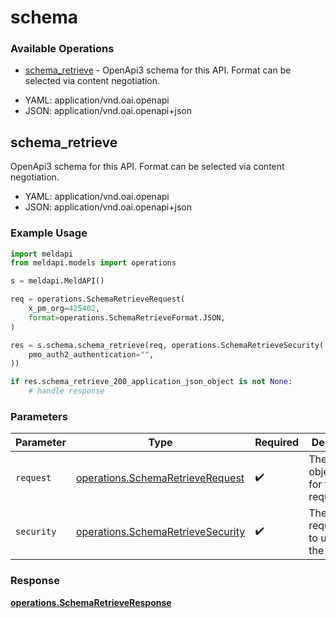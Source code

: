 # schema

### Available Operations

* [schema_retrieve](#schema_retrieve) - OpenApi3 schema for this API. Format can be selected via content negotiation.

- YAML: application/vnd.oai.openapi
- JSON: application/vnd.oai.openapi+json

## schema_retrieve

OpenApi3 schema for this API. Format can be selected via content negotiation.

- YAML: application/vnd.oai.openapi
- JSON: application/vnd.oai.openapi+json

### Example Usage

```python
import meldapi
from meldapi.models import operations

s = meldapi.MeldAPI()

req = operations.SchemaRetrieveRequest(
    x_pm_org=425402,
    format=operations.SchemaRetrieveFormat.JSON,
)

res = s.schema.schema_retrieve(req, operations.SchemaRetrieveSecurity(
    pmo_auth2_authentication="",
))

if res.schema_retrieve_200_application_json_object is not None:
    # handle response
```

### Parameters

| Parameter                                                                              | Type                                                                                   | Required                                                                               | Description                                                                            |
| -------------------------------------------------------------------------------------- | -------------------------------------------------------------------------------------- | -------------------------------------------------------------------------------------- | -------------------------------------------------------------------------------------- |
| `request`                                                                              | [operations.SchemaRetrieveRequest](../../models/operations/schemaretrieverequest.md)   | :heavy_check_mark:                                                                     | The request object to use for the request.                                             |
| `security`                                                                             | [operations.SchemaRetrieveSecurity](../../models/operations/schemaretrievesecurity.md) | :heavy_check_mark:                                                                     | The security requirements to use for the request.                                      |


### Response

**[operations.SchemaRetrieveResponse](../../models/operations/schemaretrieveresponse.md)**


